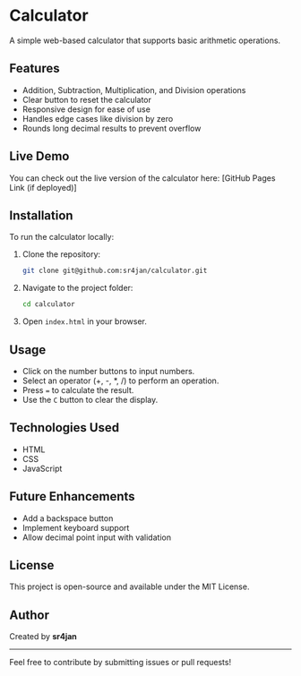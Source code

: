 # Calculator

A simple web-based calculator that supports basic arithmetic operations.

## Features
- Addition, Subtraction, Multiplication, and Division operations
- Clear button to reset the calculator
- Responsive design for ease of use
- Handles edge cases like division by zero
- Rounds long decimal results to prevent overflow

## Live Demo
You can check out the live version of the calculator here: [GitHub Pages Link (if deployed)]

## Installation
To run the calculator locally:

1. Clone the repository:
   ```sh
   git clone git@github.com:sr4jan/calculator.git
   ```
2. Navigate to the project folder:
   ```sh
   cd calculator
   ```
3. Open `index.html` in your browser.

## Usage
- Click on the number buttons to input numbers.
- Select an operator (+, -, *, /) to perform an operation.
- Press `=` to calculate the result.
- Use the `C` button to clear the display.

## Technologies Used
- HTML
- CSS
- JavaScript

## Future Enhancements
- Add a backspace button
- Implement keyboard support
- Allow decimal point input with validation

## License
This project is open-source and available under the MIT License.

## Author
Created by **sr4jan**

---
Feel free to contribute by submitting issues or pull requests!
